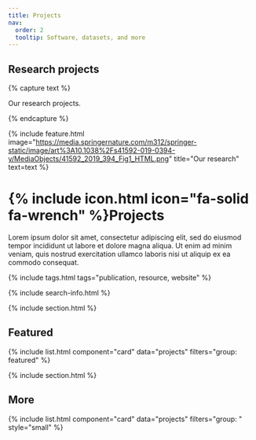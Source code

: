 ```yaml
---
title: Projects
nav:
  order: 2
  tooltip: Software, datasets, and more
---
```


## Research projects

{% capture text %}

Our research projects.

{% endcapture %}

{%
  include feature.html
  image="https://media.springernature.com/m312/springer-static/image/art%3A10.1038%2Fs41592-019-0394-y/MediaObjects/41592_2019_394_Fig1_HTML.png"
  title="Our research"
  text=text
%}


# {% include icon.html icon="fa-solid fa-wrench" %}Projects

Lorem ipsum dolor sit amet, consectetur adipiscing elit, sed do eiusmod tempor incididunt ut labore et dolore magna aliqua.
Ut enim ad minim veniam, quis nostrud exercitation ullamco laboris nisi ut aliquip ex ea commodo consequat.

{% include tags.html tags="publication, resource, website" %}

{% include search-info.html %}

{% include section.html %}

## Featured

{% include list.html component="card" data="projects" filters="group: featured" %}

{% include section.html %}

## More

{% include list.html component="card" data="projects" filters="group: " style="small" %}
